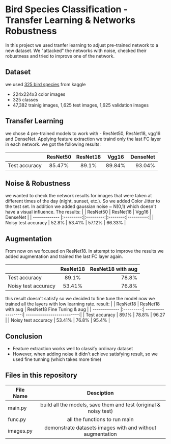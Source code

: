 # Bird Species Classification - Transfer Learning & Networks Robustness

In this project we used tranfer learning to adjust pre-trained network to a new dataset.
We "attacked" the networks with noise, checked their robustness and tried to improve one of the network.

## Dataset
we used [325 bird species](https://www.kaggle.com/gpiosenka/100-bird-species) from kaggle

* 224x224x3 color images
* 325 classes
* 47,382 trainig images, 1,625 test images, 1,625 validation images

## Transfer Learning
we chose 4 pre-trained models to work with - ResNet50, ResNet18, vgg16 and DenseNet.
Applying feature extraction we traind only the last FC layer in each network.
we got the following results:

|               | ResNet50  | ResNet18  | Vgg16    | DenseNet  |
| ------------- |:---------:|:---------:|:--------:|----------:|
| Test accuracy | 85.47%    | 89.1%     | 89.84%   | 93.04%    |

## Noise & Robustness
we wanted to check the network results for images that were taken at different times of the day (night, sunset, etc.).
So we added Color Jitter to the test set. In addition we added gaussian noise ~ N(0,1) which doesn't have a visual influence.
The results:
|                     | ResNet50  | ResNet18  | Vgg16    | DenseNet  |
| -------------       |:---------:|:---------:|:--------:|----------:|
| Noisy test accuracy | 52.8%    | 53.41%     | 57.12%   | 66.33%    |

## Augmentation
From now on we focused on ResNet18.
In attempt to improve the results we added augmentation and trained the last FC layer again.

|                     | ResNet18  | ResNet18 with aug |
| -------------       |:---------:| -----------------:|
| Test accuracy       | 89.1%     | 78.8%             | 
| Noisy test accuracy | 53.41%    | 76.8%             | 

this result doesn't satisfy so we decided to fine tune the model
now we trained all the layers with low learning rate.
result:
|                     | ResNet18  | ResNet18 with aug | ResNet18 Fine Tuning & aug |
| -------------       |:---------:| -----------------:| --------------------------:|
| Test accuracy       | 89.1%     | 78.8%             | 96.27                      |
| Noisy test accuracy | 53.41%    | 76.8%             | 95.4%                      |


## Conclusion
* Feature extraction works well to classify ordinary dataset
* However, when adding noise it didn't achieve satisfying result, so we used fine tunning (which takes more time)
 
 
 ## Files in this repository
| File Name       |                         Desciption                              |
| -------------   |:--------------------------------------------------------------: | 
| main.py         | build all the models, save them and test (original & noisy test) | 
| func.py         | all the functions to run main                                   | 
| images.py       | demonstrate datasets images with and without augmentation        | 

